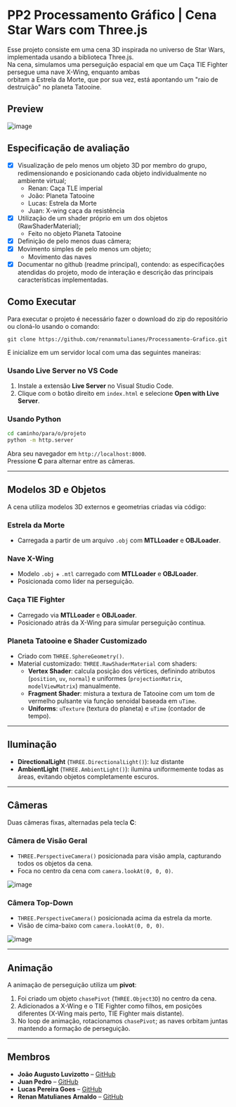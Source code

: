 # PP2 Processamento Gráfico | Cena Star Wars com Three.js

Esse projeto consiste em uma cena 3D inspirada no universo de Star Wars, implementada usando a biblioteca Three.js. <br>
Na cena, simulamos uma perseguição espacial em que um Caça TIE Fighter persegue uma nave X-Wing, enquanto ambas <br>
orbitam a Estrela da Morte, que por sua vez, está apontando um "raio de destruição" no planeta Tatooine.

## Preview
![image](/assets_readme/camera%201%20preview.gif)

## Especificação de avaliação
- [x] Visualização de pelo menos um objeto 3D por membro do grupo, redimensionando e posicionando cada objeto individualmente no ambiente virtual;
    - Renan: Caça TLE imperial
    - João: Planeta Tatooine
    - Lucas: Estrela da Morte
    - Juan: X-wing caça da resistência
- [x] Utilização de um shader próprio em um dos objetos (RawShaderMaterial);
    - Feito no objeto Planeta Tatooine
- [x] Definição de pelo menos duas câmera;
- [x] Movimento simples de pelo menos um objeto;
    - Movimento das naves
- [x] Documentar no github (readme principal), contendo: as especificações atendidas do projeto, modo de interação e descrição das principais características implementadas.

## Como Executar

Para executar o projeto é necessário fazer o download do zip do repositório ou cloná-lo usando o comando:

```
git clone https://github.com/renanmatulianes/Processamento-Grafico.git
```

E inicialize em um servidor local com uma das seguintes maneiras:

### Usando Live Server no VS Code

1. Instale a extensão **Live Server** no Visual Studio Code.
2. Clique com o botão direito em `index.html` e selecione **Open with Live Server**.

### Usando Python

```bash
cd caminho/para/o/projeto
python -m http.server
```

Abra seu navegador em `http://localhost:8000`.\
Pressione **C** para alternar entre as câmeras.

---

## Modelos 3D e Objetos

A cena utiliza modelos 3D externos e geometrias criadas via código:

### Estrela da Morte

- Carregada a partir de um arquivo `.obj` com **MTLLoader** e **OBJLoader**.

### Nave X-Wing

- Modelo `.obj` + `.mtl` carregado com **MTLLoader** e **OBJLoader**.
- Posicionada como líder na perseguição.

### Caça TIE Fighter

- Carregado via **MTLLoader** e **OBJLoader**.
- Posicionado atrás da X-Wing para simular perseguição contínua.

### Planeta Tatooine e Shader Customizado

- Criado com `THREE.SphereGeometry()`.
- Material customizado: `THREE.RawShaderMaterial` com shaders:
  - **Vertex Shader**: calcula posição dos vértices, definindo atributos (`position`, `uv`, `normal`) e uniformes (`projectionMatrix`, `modelViewMatrix`) manualmente.
  - **Fragment Shader**: mistura a textura de Tatooine com um tom de vermelho pulsante via função senoidal baseada em `uTime`.
  - **Uniforms**: `uTexture` (textura do planeta) e `uTime` (contador de tempo).

---

## Iluminação

- **DirectionalLight** (`THREE.DirectionalLight()`): luz distante 
- **AmbientLight** (`THREE.AmbientLight()`): ilumina uniformemente todas as áreas, evitando objetos completamente escuros.

---

## Câmeras

Duas câmeras fixas, alternadas pela tecla **C**:

### Câmera de Visão Geral

- `THREE.PerspectiveCamera()` posicionada para visão ampla, capturando todos os objetos da cena.
- Foca no centro da cena com `camera.lookAt(0, 0, 0)`.

![image](/assets_readme/camera1preview.gif)

### Câmera Top-Down

- `THREE.PerspectiveCamera()` posicionada acima da estrela da morte.
- Visão de cima-baixo com `camera.lookAt(0, 0, 0)`.

![image](/assets_readme/camera1preview.gif)

---

## Animação

A animação de perseguição utiliza um **pivot**:

1. Foi criado um objeto `chasePivot` (`THREE.Object3D`) no centro da cena.
2. Adicionados a X-Wing e o TIE Fighter como filhos, em posições diferentes (X-Wing mais perto, TIE Fighter mais distante).
3. No loop de animação, rotacionamos `chasePivot`; as naves orbitam juntas mantendo a formação de perseguição.

---

## Membros

- **João Augusto Luvizotto** – [GitHub](https://github.com/JoaoALuvizotto)
- **Juan Pedro** – [GitHub](https://github.com/JuanP-04)
- **Lucas Pereira Goes** – [GitHub](https://github.com/LucasGoes123)
- **Renan Matulianes Arnaldo** – [GitHub](https://github.com/renanmatulianes)